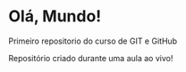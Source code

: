 # Olá, Mundo!
Primeiro repositorio do curso de GIT e GitHub

Repositório criado durante uma aula ao vivo!